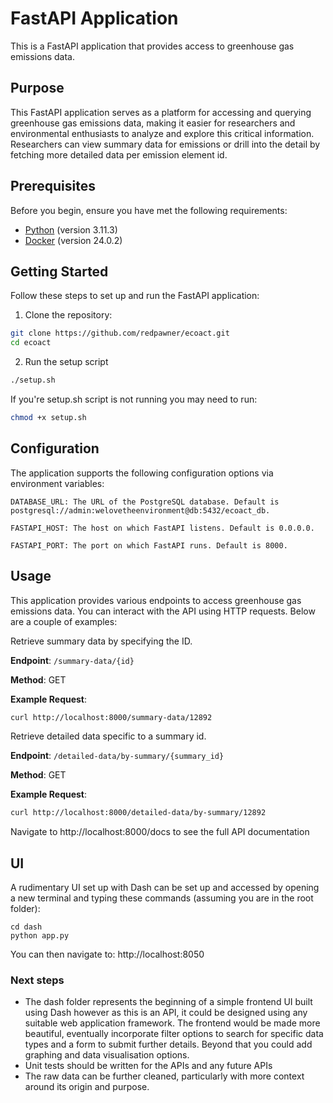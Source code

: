 # FastAPI Application

This is a FastAPI application that provides access to greenhouse gas emissions data.

## Purpose

This FastAPI application serves as a platform for accessing and querying greenhouse gas emissions data, making it easier for researchers and environmental enthusiasts to analyze and explore this critical information. Researchers can view summary data for emissions or drill into the detail by fetching more detailed data per emission element id.

## Prerequisites

Before you begin, ensure you have met the following requirements:

- [Python](https://www.python.org/) (version 3.11.3)
- [Docker](https://www.docker.com/) (version 24.0.2)

## Getting Started

Follow these steps to set up and run the FastAPI application:

1. Clone the repository:

```bash
git clone https://github.com/redpawner/ecoact.git
cd ecoact
```

2. Run the setup script

```bash
./setup.sh
```

If you're setup.sh script is not running you may need to run:
```bash
chmod +x setup.sh
```

## Configuration

The application supports the following configuration options via environment variables:
```
DATABASE_URL: The URL of the PostgreSQL database. Default is postgresql://admin:welovetheenvironment@db:5432/ecoact_db.

FASTAPI_HOST: The host on which FastAPI listens. Default is 0.0.0.0.

FASTAPI_PORT: The port on which FastAPI runs. Default is 8000.
```

## Usage

This application provides various endpoints to access greenhouse gas emissions data. You can interact with the API using HTTP requests. Below are a couple of examples:

Retrieve summary data by specifying the ID.

**Endpoint**: `/summary-data/{id}`

**Method**: GET

**Example Request**:

```bash
curl http://localhost:8000/summary-data/12892
```

Retrieve detailed data specific to a summary id.

**Endpoint**: `/detailed-data/by-summary/{summary_id}`

**Method**: GET

**Example Request**:

```bash
curl http://localhost:8000/detailed-data/by-summary/12892
```

Navigate to http://localhost:8000/docs to see the full API documentation

## UI

A rudimentary UI set up with Dash can be set up and accessed by opening a new terminal and typing these commands (assuming you are in the root folder):
```
cd dash
python app.py
```
You can then navigate to: http://localhost:8050

### Next steps

- The dash folder represents the beginning of a simple frontend UI built using Dash however as this is an API, it could be designed using any suitable web application framework. The frontend would be made more beautiful, eventually incorporate filter options to search for specific data types and a form to submit further details. Beyond that you could add graphing and data visualisation options.
- Unit tests should be written for the APIs and any future APIs
- The raw data can be further cleaned, particularly with more context around its origin and purpose.
